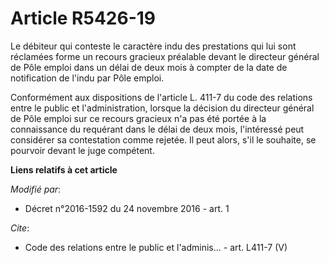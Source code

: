 # Article R5426-19

Le débiteur qui conteste le caractère indu des prestations qui lui sont réclamées forme un recours gracieux préalable devant
le directeur général de Pôle emploi dans un délai de deux mois à compter de la date de notification de l'indu par Pôle
emploi. 

Conformément aux dispositions de l'article L. 411-7 du code des relations entre le public et l'administration, lorsque la
décision du directeur général de Pôle emploi sur ce recours gracieux n'a pas été portée à la connaissance du requérant dans
le délai de deux mois, l'intéressé peut considérer sa contestation comme rejetée. Il peut alors, s'il le souhaite, se
pourvoir devant le juge compétent.

**Liens relatifs à cet article**

_Modifié par_:

  - Décret n°2016-1592 du 24 novembre 2016 - art. 1

_Cite_:

  - Code des relations entre le public et l'adminis... - art. L411-7 (V)
